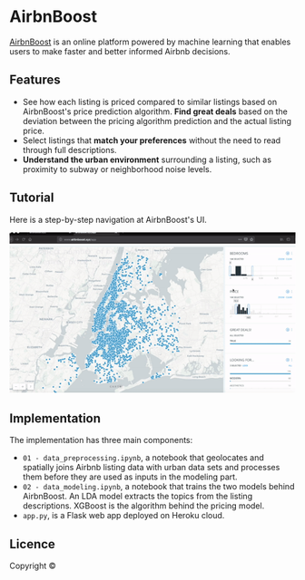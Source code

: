 # AirbnBoost
[AirbnBoost](http://www.airbnboost.xyz) is an online platform powered by machine learning that enables users to make faster and better informed Airbnb decisions.

## Features
- See how each listing is priced compared to similar listings based on AirbnBoost's price prediction algorithm. __Find great deals__ based on the deviation between the pricing algorithm prediction and the actual listing price.
- Select listings that __match your preferences__ without the need to read through full descriptions. 
- __Understand the urban environment__ surrounding a listing, such as proximity to subway or neighborhood noise levels.


## Tutorial

Here is a step-by-step navigation at AirbnBoost's UI.

![](app/templates/airbnBoost_gif.gif)


## Implementation

The implementation has three main components:

- `01 - data_preprocessing.ipynb`, a notebook that geolocates and spatially joins Airbnb listing data with urban data sets and processes them before they are used as inputs in the modeling part.
- `02 - data_modeling.ipynb`, a notebook that trains the two models behind AirbnBoost. An LDA model extracts the topics from the listing descriptions. XGBoost is the algorithm behind the pricing model.
- `app.py`, is a Flask web app deployed on Heroku cloud.

## Licence

Copyright &copy;


